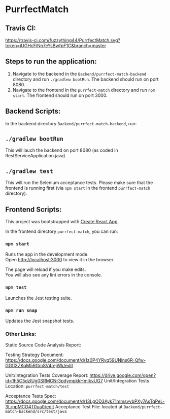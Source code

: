 # PurrfectMatch

## Travis CI:
https://travis-ci.com/fuzzything44/PurrfectMatch.svg?token=iUGHcFiNn7eYsBwfpF1C&branch=master

## Steps to run the application:

1. Navigate to the backend in the `Backend/purrfect-match-backend` directory and run `./gradlew bootRun`. The backend should run on port 8080.
2. Navigate to the frontend in the `purrfect-match` directory and run `npm start`. The frontend should run on port 3000.

## Backend Scripts:

In the backend directory `Backend/purrfect-match-backend`, run:

## `./gradlew bootRun`

This will lauch the backend on port 8080 (as coded in RestServiceApplication.java)

## `./gradlew test`

This will run the Selenium acceptance tests. Please make sure that the frontend is running first (via `npm start` in the frontend `purrfect-match` directory).

## Frontend Scripts:

This project was bootstrapped with [Create React App](https://github.com/facebook/create-react-app).

In the frontend directory `purrfect-match`, you can run:

### `npm start`

Runs the app in the development mode.<br />
Open [http://localhost:3000](http://localhost:3000) to view it in the browser.

The page will reload if you make edits.<br />
You will also see any lint errors in the console.

### `npm test`

Launches the Jest testing suite.

### `npm run snap`

Updates the Jest snapshot tests.


### Other Links:

Static Source Code Analysis Report:

Testing Strategy Document: https://docs.google.com/document/d/1z0P4YRyq59UNlns6R-Qfw-GGfIXZKqM5RGmSV4rejWk/edit

Unit/Integration Tests Coverage Report: https://drive.google.com/open?id=1h5C5dzIUg0SRMCNr3pdympkkHmIkvUG7
Unit/Integration Tests Location: `purrfect-match/test`

Acceptance Tests Spec: https://docs.google.com/document/d/13LgOD3Ayk71mmsvvbPXy7AsTqPeL-3LrnpMCO4T0ua0/edit
Acceptance Test File: located at `Backend/purrfect-match-backend/src/test/java`